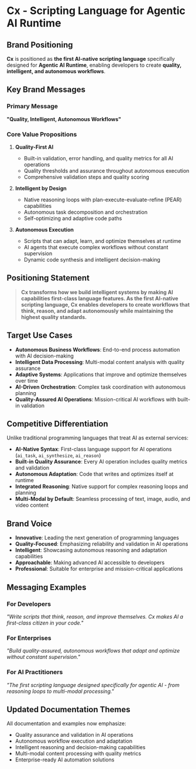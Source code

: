 # Cx - Scripting Language for Agentic AI Runtime

## Brand Positioning

**Cx** is positioned as **the first AI-native scripting language** specifically designed for **Agentic AI Runtime**, enabling developers to create **quality, intelligent, and autonomous workflows**.

## Key Brand Messages

### Primary Message
**"Quality, Intelligent, Autonomous Workflows"**

### Core Value Propositions

1. **Quality-First AI** 
   - Built-in validation, error handling, and quality metrics for all AI operations
   - Quality thresholds and assurance throughout autonomous execution
   - Comprehensive validation steps and quality scoring

2. **Intelligent by Design**
   - Native reasoning loops with plan-execute-evaluate-refine (PEAR) capabilities
   - Autonomous task decomposition and orchestration
   - Self-optimizing and adaptive code paths

3. **Autonomous Execution**
   - Scripts that can adapt, learn, and optimize themselves at runtime
   - AI agents that execute complex workflows without constant supervision
   - Dynamic code synthesis and intelligent decision-making

## Positioning Statement

> **Cx transforms how we build intelligent systems by making AI capabilities first-class language features. As the first AI-native scripting language, Cx enables developers to create workflows that think, reason, and adapt autonomously while maintaining the highest quality standards.**

## Target Use Cases

- **Autonomous Business Workflows**: End-to-end process automation with AI decision-making
- **Intelligent Data Processing**: Multi-modal content analysis with quality assurance
- **Adaptive Systems**: Applications that improve and optimize themselves over time
- **AI-Driven Orchestration**: Complex task coordination with autonomous planning
- **Quality-Assured AI Operations**: Mission-critical AI workflows with built-in validation

## Competitive Differentiation

Unlike traditional programming languages that treat AI as external services:

- **AI-Native Syntax**: First-class language support for AI operations (`ai_task`, `ai_synthesize`, `ai_reason`)
- **Built-in Quality Assurance**: Every AI operation includes quality metrics and validation
- **Autonomous Adaptation**: Code that writes and optimizes itself at runtime
- **Integrated Reasoning**: Native support for complex reasoning loops and planning
- **Multi-Modal by Default**: Seamless processing of text, image, audio, and video content

## Brand Voice

- **Innovative**: Leading the next generation of programming languages
- **Quality-Focused**: Emphasizing reliability and validation in AI operations
- **Intelligent**: Showcasing autonomous reasoning and adaptation capabilities
- **Approachable**: Making advanced AI accessible to developers
- **Professional**: Suitable for enterprise and mission-critical applications

## Messaging Examples

### For Developers
*"Write scripts that think, reason, and improve themselves. Cx makes AI a first-class citizen in your code."*

### For Enterprises
*"Build quality-assured, autonomous workflows that adapt and optimize without constant supervision."*

### For AI Practitioners
*"The first scripting language designed specifically for agentic AI - from reasoning loops to multi-modal processing."*

## Updated Documentation Themes

All documentation and examples now emphasize:
- Quality assurance and validation in AI operations
- Autonomous workflow execution and adaptation
- Intelligent reasoning and decision-making capabilities
- Multi-modal content processing with quality metrics
- Enterprise-ready AI automation solutions
